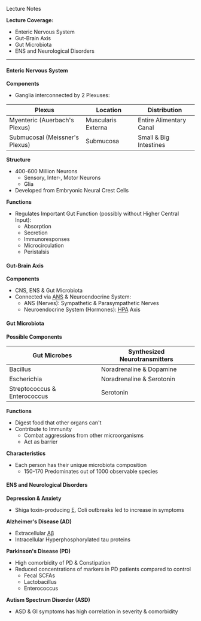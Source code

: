 Lecture Notes

**Lecture Coverage:**
- Enteric Nervous System
- Gut-Brain Axis
- Gut Microbiota
- ENS and Neurological Disorders

---
#### **Enteric Nervous System**
**Components**
- Ganglia interconnected by 2 Plexuses:

| Plexus                         | Location           | Distribution            |
| ------------------------------ | ------------------ | ----------------------- |
| Myenteric (Auerbach's Plexus)  | Muscularis Externa | Entire Alimentary Canal |
| Submucosal (Meissner's Plexus) | Submucosa          | Small & Big Intestines  |

**Structure**
- 400-600 Million Neurons
	- Sensory, Inter-, Motor Neurons
	- Glia
- Developed from Embryonic Neural Crest Cells

**Functions**
- Regulates Important Gut Function (possibly without Higher Central Input):
	- Absorption
	- Secretion
	- Immunoresponses
	- Microcirculation
	- Peristalsis


#### **Gut-Brain Axis**
**Components**
- CNS, ENS & Gut Microbiota
- Connected via <abbr Title="Autonomic Nervous System">ANS</abbr> & Neuroendocrine System:
	- ANS (Nerves): Sympathetic & Parasympathetic Nerves
	- Neuroendocrine System (Hormones): <abbr Title="Hypothalamic-Pituitary-Adrenal">HPA</abbr> Axis


#### **Gut Microbiota**
**Possible Components**

| Gut Microbes                 | Synthesized Neurotransmitters |
| ---------------------------- | ----------------------------- |
| Bacillus                     | Noradrenaline & Dopamine      |
| Escherichia                  | Noradrenaline & Serotonin     |
| Streptococcus & Enterococcus | Serotonin                     |

**Functions**
- Digest food that other organs can't
- Contribute to Immunity
	- Combat aggressions from other microorganisms
	- Act as barrier

**Characteristics**
- Each person has their unique microbiota composition
	- 150-170 Predominates out of 1000 observable species


#### **ENS and Neurological Disorders**
**Depression & Anxiety**
- Shiga toxin-producing <abbr Title="Escherichia">E.</abbr> Coli outbreaks led to increase in symptoms

**Alzheimer's Disease (AD)**
- Extracellular <abbr Title="Amyloid-β peptides">Aβ</abbr>
- Intracellular Hyperphosphorylated tau proteins

**Parkinson's Disease (PD)**
- High comorbidity of PD & Constipation
- Reduced concentrations of markers in PD patients compared to control
	- Fecal SCFAs
	- Lactobacillus
	- Enterococcus

**Autism Spectrum Disorder (ASD)**
- ASD & GI symptoms has high correlation in severity & comorbidity